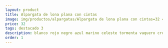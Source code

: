 ```yaml
---
layout: product
title: Alpargata de lona plana con cintas
image: img/productos/alpargatas/Alpargata de lona plana con cintas=32 =destacado 3=blanco rojo negro azul marino celeste tormenta vaquero crudo rosa beige gaimo.webp
price: 32 
tags: destacado 3
description: blanco rojo negro azul marino celeste tormenta vaquero crudo rosa beige gaimo
order: 1
---
```

